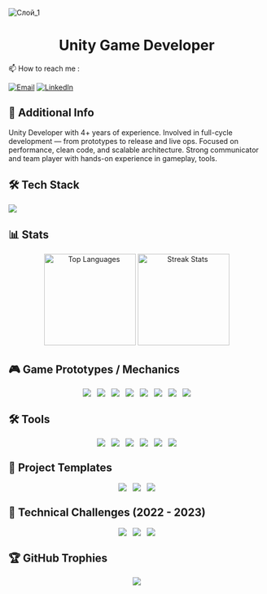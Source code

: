 ![Слой_1](https://github.com/user-attachments/assets/f9d79ae2-7620-4cab-8ba5-2c2acf766742)

<h1 align="center"> Unity Game Developer </h1>
 📫 How to reach me :

[![Email](https://img.shields.io/badge/Gmail-gwamotoveletssser@gmail.com-D14836?style=for-the-badge&logo=gmail&logoColor=white)](mailto:gwamotoveletssser@gmail.com)
[![LinkedIn](https://img.shields.io/badge/LinkedIn-yevhenii--motovelets-0A66C2?style=for-the-badge&logo=linkedin&logoColor=white)](https://www.linkedin.com/in/yevhenii-motovelets-bab819175/)


## 📜 Additional Info
Unity Developer with 4+ years of experience.
Involved in full-cycle development — from prototypes to release and live ops. Focused on
performance, clean code, and scalable architecture. Strong communicator and team
player with hands-on experience in gameplay, tools.

## 🛠 Tech Stack
<p align="left">
  <img src="https://skillicons.dev/icons?i=unity,arduino,cpp,c,cs,git,ps,unreal" />
</p>

## 📊 Stats
<div align="center">
<img src="https://github-readme-stats.vercel.app/api/top-langs/?username=SinlessDevil&theme=dark&hide_border=false&include_all_commits=false&count_private=false&layout=compact" alt="Top Languages" height="180" />
<img src="https://nirzak-streak-stats.vercel.app/?user=SinlessDevil&theme=dark&hide_border=false" alt="Streak Stats" height="180" />
</div>

## 🎮 Game Prototypes / Mechanics
<div align="center">
  <div style="display: flex; flex-wrap: wrap; justify-content: center; gap: 12px; max-width: 1080px;">
    <a href="https://github.com/SinlessDevil/TetrisInventorySystem" target="_blank">
      <img src="https://github-readme-stats.vercel.app/api/pin/?username=SinlessDevil&repo=TetrisInventorySystem&bg_color=00001a&title_color=b0e0e6&text_color=f0f8ff&icon_color=87ceeb&hide_border=true&random=121805" />
    </a>
    <a href="https://github.com/SinlessDevil/ZumaClone" target="_blank">
      <img src="https://github-readme-stats.vercel.app/api/pin/?username=SinlessDevil&repo=ZumaClone&bg_color=00001a&title_color=b0e0e6&text_color=f0f8ff&icon_color=87ceeb&hide_border=true&random=121805" />
    </a>
     <a href="https://github.com/SinlessDevil/Match3PuzzleFruit" target="_blank">
      <img src="https://github-readme-stats.vercel.app/api/pin/?username=SinlessDevil&repo=Match3PuzzleFruit&bg_color=00001a&title_color=b0e0e6&text_color=f0f8ff&icon_color=87ceeb&hide_border=true&random=121805" />
    </a>
    <a href="https://github.com/SinlessDevil/PokemonTacticalRolePlay" target="_blank">
      <img src="https://github-readme-stats.vercel.app/api/pin/?username=SinlessDevil&repo=PokemonTacticalRolePlay&bg_color=00001a&title_color=b0e0e6&text_color=f0f8ff&icon_color=87ceeb&hide_border=true&random=121805" />
    </a>
    <a href="https://github.com/SinlessDevil/VisionFieldMesh" target="_blank">
      <img src="https://github-readme-stats.vercel.app/api/pin/?username=SinlessDevil&repo=VisionFieldMesh&bg_color=00001a&title_color=b0e0e6&text_color=f0f8ff&icon_color=87ceeb&hide_border=true&random=121805" />
    </a>
    <a href="https://github.com/SinlessDevil/MarineStateIo" target="_blank">
      <img src="https://github-readme-stats.vercel.app/api/pin/?username=SinlessDevil&repo=MarineStateIo&bg_color=00001a&title_color=b0e0e6&text_color=f0f8ff&icon_color=87ceeb&hide_border=true&random=121805" />
    </a>
    <a href="https://github.com/SinlessDevil/TutoBallBlastClone" target="_blank">
      <img src="https://github-readme-stats.vercel.app/api/pin/?username=SinlessDevil&repo=TutoBallBlastClone&bg_color=00001a&title_color=b0e0e6&text_color=f0f8ff&icon_color=87ceeb&hide_border=true&random=121805" />
    </a>
    <a href="https://github.com/SinlessDevil/CasualGamesCollection" target="_blank">
      <img src="https://github-readme-stats.vercel.app/api/pin/?username=SinlessDevil&repo=CasualGamesCollection&bg_color=00001a&title_color=b0e0e6&text_color=f0f8ff&icon_color=87ceeb&hide_border=true&random=121805" />
    </a>
  </div>
</div>

## 🛠 Tools
<div align="center">
  <div style="display: flex; flex-wrap: wrap; justify-content: center; gap: 12px; max-width: 1080px;">
     <a href="https://github.com/SinlessDevil/ColliderMeshTool" target="_blank">
      <img src="https://github-readme-stats.vercel.app/api/pin/?username=SinlessDevil&repo=ColliderMeshTool&bg_color=00001a&title_color=b0e0e6&text_color=f0f8ff&icon_color=87ceeb&hide_border=true&random=121805" />
    </a> 
    <a href="https://github.com/SinlessDevil/UnityGridLevelEditor" target="_blank">
      <img src="https://github-readme-stats.vercel.app/api/pin/?username=SinlessDevil&repo=UnityGridLevelEditor&bg_color=00001a&title_color=b0e0e6&text_color=f0f8ff&icon_color=87ceeb&hide_border=true&random=121805" />
    </a>
    <a href="https://github.com/SinlessDevil/SaveSystemToolkit" target="_blank">
      <img src="https://github-readme-stats.vercel.app/api/pin/?username=SinlessDevil&repo=SaveSystemToolkit&bg_color=00001a&title_color=b0e0e6&text_color=f0f8ff&icon_color=87ceeb&hide_border=true&random=121805" />
    </a>
    <a href="https://github.com/SinlessDevil/UnityLocalizationEditor" target="_blank">
      <img src="https://github-readme-stats.vercel.app/api/pin/?username=SinlessDevil&repo=UnityLocalizationEditor&bg_color=00001a&title_color=b0e0e6&text_color=f0f8ff&icon_color=87ceeb&hide_border=true&random=121805" />
    </a>
    <a href="https://github.com/SinlessDevil/AudioVibrationKit" target="_blank">
      <img src="https://github-readme-stats.vercel.app/api/pin/?username=SinlessDevil&repo=AudioVibrationKit&bg_color=00001a&title_color=b0e0e6&text_color=f0f8ff&icon_color=87ceeb&hide_border=true&random=121805" />
    </a>
    <a href="https://github.com/SinlessDevil/TestToolKit" target="_blank">
      <img src="https://github-readme-stats.vercel.app/api/pin/?username=SinlessDevil&repo=TestToolKit&bg_color=00001a&title_color=b0e0e6&text_color=f0f8ff&icon_color=87ceeb&hide_border=true&random=121805" />
    </a>
  </div>
</div>

## 🧰 Project Templates
<div align="center">
  <div style="display: flex; flex-wrap: wrap; justify-content: center; gap: 12px; max-width: 1080px;">
    <a href="https://github.com/SinlessDevil/ZenjectTemplate" target="_blank">
      <img src="https://github-readme-stats.vercel.app/api/pin/?username=SinlessDevil&repo=ZenjectTemplate&bg_color=00001a&title_color=b0e0e6&text_color=f0f8ff&icon_color=87ceeb&hide_border=true&random=121805" />
    </a>
    <a href="https://github.com/SinlessDevil/AddressableTemplate" target="_blank">
      <img src="https://github-readme-stats.vercel.app/api/pin/?username=SinlessDevil&repo=AddressableTemplate&bg_color=00001a&title_color=b0e0e6&text_color=f0f8ff&icon_color=87ceeb&hide_border=true&random=121805" />
    </a>
    <a href="https://github.com/SinlessDevil/EcsTemplate" target="_blank">
      <img src="https://github-readme-stats.vercel.app/api/pin/?username=SinlessDevil&repo=EcsTemplate&bg_color=00001a&title_color=b0e0e6&text_color=f0f8ff&icon_color=87ceeb&hide_border=true&random=121805" />
    </a>
  </div>
</div>

## 🎯 Technical Challenges (2022 - 2023)
<div align="center">
  <div style="display: flex; flex-wrap: wrap; justify-content: center; gap: 12px; max-width: 1080px;">
    <a href="https://github.com/SinlessDevil/TestTaskShotBall" target="_blank">
      <img src="https://github-readme-stats.vercel.app/api/pin/?username=SinlessDevil&repo=TestTaskShotBall&bg_color=00001a&title_color=b0e0e6&text_color=f0f8ff&icon_color=87ceeb&hide_border=true&random=121805" />
    </a>
    <a href="https://github.com/SinlessDevil/TestTaskCatchFruit" target="_blank">
      <img src="https://github-readme-stats.vercel.app/api/pin/?username=SinlessDevil&repo=TestTaskCatchFruit&bg_color=00001a&title_color=b0e0e6&text_color=f0f8ff&icon_color=87ceeb&hide_border=true&random=121805" />
    </a>
    <a href="https://github.com/SinlessDevil/TestTaskPizzaDelivery" target="_blank">
      <img src="https://github-readme-stats.vercel.app/api/pin/?username=SinlessDevil&repo=TestTaskPizzaDelivery&bg_color=00001a&title_color=b0e0e6&text_color=f0f8ff&icon_color=87ceeb&hide_border=true&random=121805" />
    </a>
  </div>
</div>

## 🏆 GitHub Trophies
<p align="center">
  <img src="https://github-profile-trophy.vercel.app/?username=SinlessDevil&theme=darkhub&no-frame=true&column=6" />
</p>
